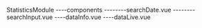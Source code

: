 StatisticsModule
----components
--------searchDate.vue
--------searchInput.vue
----dataInfo.vue
----dataLive.vue

